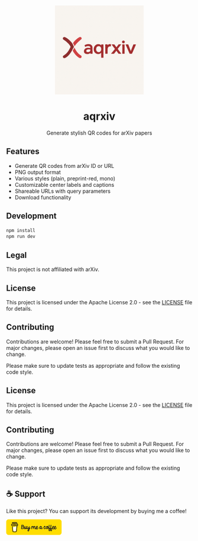<div align="center">
  <img src="docs/img/aqrxiv.png" alt="aqrXiv Logo" width="240">
  <h1>aqrxiv</h1>
  <p>Generate stylish QR codes for arXiv papers</p>
</div>

## Features

- Generate QR codes from arXiv ID or URL
- PNG output format
- Various styles (plain, preprint-red, mono)
- Customizable center labels and captions
- Shareable URLs with query parameters
- Download functionality

## Development

```bash
npm install
npm run dev
```

## Legal

This project is not affiliated with arXiv.

## License

This project is licensed under the Apache License 2.0 - see the [LICENSE](LICENSE) file for details.

## Contributing

Contributions are welcome! Please feel free to submit a Pull Request. For major changes, please open an issue first to discuss what you would like to change.

Please make sure to update tests as appropriate and follow the existing code style.

## License

This project is licensed under the Apache License 2.0 - see the [LICENSE](LICENSE) file for details.

## Contributing

Contributions are welcome! Please feel free to submit a Pull Request. For major changes, please open an issue first to discuss what you would like to change.

Please make sure to update tests as appropriate and follow the existing code style.

## ☕ Support

Like this project? You can support its development by buying me a coffee!

<a href="https://coff.ee/miyaorg030m">
  <img src="docs/img/bmc-button.png" alt="Buy me a coffee" width="150">
</a>
